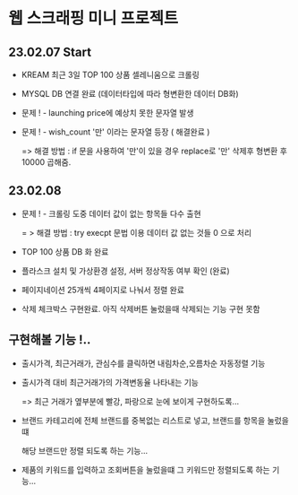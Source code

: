 # 웹 스크래핑 미니 프로젝트

## 23.02.07 Start
 - KREAM 최근 3일 TOP 100 상품 셀레니움으로 크롤링 
 - MYSQL DB 연결 완료 (데이터타입에 따라 형변환한 데이터 DB화)
 - 문제 ! - launching price에 예상치 못한 문자열 발생
 - 문제 ! - wish_count '만' 이라는 문자열 등장 ( 해결완료 )

    => 해결 방법 : if 문을 사용하여 '만'이 있을 경우 replace로 '만' 삭제후 형변환 후 10000 곱해줌.

## 23.02.08 
 - 문제 !  - 크롤링 도중 데이터 값이 없는 항목들 다수 출현 

      = > 해결 방법 : try execpt 문법 이용 데이터 값 없는 것들 0 으로 처리 

 - TOP 100 상품 DB 화 완료 
 - 플라스크 설치 및 가상환경 설정, 서버 정상작동 여부 확인 (완료)
 - 페이지네이션 25개씩 4페이지로 나눠서 정렬 완료
 - 삭제 체크박스 구현완료. 아직 삭제버튼 눌렀을때 삭제되는 기능 구현 못함
  


## 구현해볼  기능 !..
- 출시가격, 최근거래가, 관심수를 클릭하면 내림차순,오름차순 자동정렬 기능
- 출시가격 대비 최근거래가의 가격변동율 나타내는 기능 
    
    => 최근 거래가 옆부분에 빨강, 파랑으로 눈에 보이게 구현하도록...

- 브랜드 카테고리에 전체 브랜드를 중복없는 리스트로 넣고, 브랜드를 항목을 눌렀을떄

  해당 브랜드만 정렬 되도록 하는 기능...

- 제품의 키워드를 입력하고 조회버튼을 눌렀을떄 그 키워드만 정렬되도록 하는 기능... 